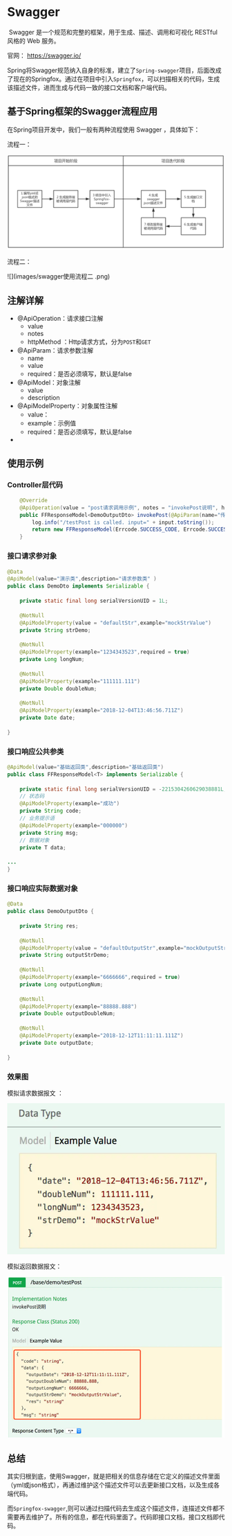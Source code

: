 # Swagger

​		Swagger 是一个规范和完整的框架，用于生成、描述、调用和可视化 RESTful 风格的 Web 服务。 

官网： https://swagger.io/ 

​		Spring将Swagger规范纳入自身的标准，建立了`Spring-swagger`项目，后面改成了现在的Springfox。通过在项目中引入`Springfox`，可以扫描相关的代码，生成该描述文件，进而生成与代码一致的接口文档和客户端代码。

## 基于Spring框架的Swagger流程应用

在Spring项目开发中，我们一般有两种流程使用 Swagger ，具体如下：

流程一：

![](images/swagger使用流程一.png)

流程二：

![](images/swagger使用流程二 .png)

## 注解详解

- @ApiOperation：请求接口注解
  - value
  - notes
  - httpMethod ：Http请求方式，分为`POST`和`GET`
- @ApiParam：请求参数注解
  - name
  - value
  - required：是否必须填写，默认是false
- @ApiModel：对象注解
  - value
  - description
- @ApiModelProperty：对象属性注解
  - value：
  - example：示例值
  - required：是否必须填写，默认是false
- 

## 使用示例

### Controller层代码

``` java
    @Override
    @ApiOperation(value = "post请求调用示例", notes = "invokePost说明", httpMethod = "POST")
    public FFResponseModel<DemoOutputDto> invokePost(@ApiParam(name="传入对象",value="传入json格式",required=true) @RequestBody @Valid DemoDto input) {
        log.info("/testPost is called. input=" + input.toString());
        return new FFResponseModel(Errcode.SUCCESS_CODE, Errcode.SUCCESS_MSG);
    }
```

### 接口请求参对象

``` java
@Data
@ApiModel(value="演示类",description="请求参数类" )
public class DemoDto implements Serializable {

    private static final long serialVersionUID = 1L;

    @NotNull
    @ApiModelProperty(value = "defaultStr",example="mockStrValue")
    private String strDemo;

    @NotNull
    @ApiModelProperty(example="1234343523",required = true)
    private Long longNum;

    @NotNull
    @ApiModelProperty(example="111111.111")
    private Double doubleNum;

    @NotNull
    @ApiModelProperty(example="2018-12-04T13:46:56.711Z")
    private Date date;
    
}
```

### 接口响应公共参类

``` java
@ApiModel(value="基础返回类",description="基础返回类")
public class FFResponseModel<T> implements Serializable {

    private static final long serialVersionUID = -2215304260629038881L;
    // 状态码
    @ApiModelProperty(example="成功")
    private String code;
    // 业务提示语
    @ApiModelProperty(example="000000")
    private String msg;
    // 数据对象
    private T data;

...
}
```

### 接口响应实际数据对象

``` java
@Data
public class DemoOutputDto {

    private String res;

    @NotNull
    @ApiModelProperty(value = "defaultOutputStr",example="mockOutputStrValue")
    private String outputStrDemo;

    @NotNull
    @ApiModelProperty(example="6666666",required = true)
    private Long outputLongNum;

    @NotNull
    @ApiModelProperty(example="88888.888")
    private Double outputDoubleNum;

    @NotNull
    @ApiModelProperty(example="2018-12-12T11:11:11.111Z")
    private Date outputDate;
    
}
```

### 效果图

 模拟请求数据报文 ：

![模拟请求数据报文](images/模拟请求数据报文.png)

 模拟返回数据报文： 

![模拟返回数据报文](images/模拟返回数据报文.png)



## 总结

​		其实归根到底，使用Swagger，就是把相关的信息存储在它定义的描述文件里面（yml或json格式），再通过维护这个描述文件可以去更新接口文档，以及生成各端代码。

​		而`Springfox-swagger`,则可以通过扫描代码去生成这个描述文件，连描述文件都不需要再去维护了。所有的信息，都在代码里面了。代码即接口文档，接口文档即代码。















